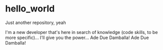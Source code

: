 # hello_world
Just another repository, yeah

I'm a new developer that's here in search of knowledge (code skills, to be more specific)...
I'll give you the power... Ade Due Damballa! Ade Due Damballa!
